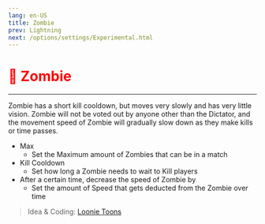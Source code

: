 ```yaml
---
lang: en-US
title: Zombie
prev: Lightning
next: /options/settings/Experimental.html
---
```


# <font color=red>🧟 <b>Zombie</b></font> <Badge text="Impostor" type="tip" vertical="middle"/>
---

Zombie has a short kill cooldown, but moves very slowly and has very little vision. Zombie will not be voted out by anyone other than the Dictator, and the movement speed of Zombie will gradually slow down as they make kills or time passes.
* Max
  * Set the Maximum amount of Zombies that can be in a match
* Kill Cooldown
  * Set how long a Zombie needs to wait to Kill players
* After a certain time, decrease the speed of Zombie by
  * Set the amount of Speed that gets deducted from the Zombie over time

> Idea & Coding: [Loonie Toons](https://github.com/Loonie-Toons)